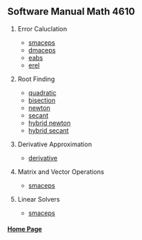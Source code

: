 ## Software Manual Math 4610


1. Error Caluclation
    * [smaceps](https://gbmitchell.github.io/math4610/softwareManual/errorCalculation/smaceps)
    * [dmaceps](https://gbmitchell.github.io/math4610/softwareManual/errorCalculation/dmaceps)
    * [eabs](https://gbmitchell.github.io/math4610/softwareManual/errorCalculation/eabs)
    * [erel](https://gbmitchell.github.io/math4610/softwareManual/errorCalculation/erel)
  
2. Root Finding
    * [quadratic](https://gbmitchell.github.io/math4610/softwareManual/rootFinding/quadratic)
    * [bisection](https://gbmitchell.github.io/math4610/softwareManual/rootFinding/bisection)
    * [newton](https://gbmitchell.github.io/math4610/softwareManual/rootFinding/newton)
    * [secant](https://gbmitchell.github.io/math4610/softwareManual/rootFinding/secant)
    * [hybrid newton](https://gbmitchell.github.io/math4610/softwareManual/rootFinding/hybridNewton)
    * [hybrid secant](https://gbmitchell.github.io/math4610/softwareManual/rootFinding/hybridSecant)
    
3. Derivative Approximation
    * [derivative](https://gbmitchell.github.io/math4610/softwareManual/derivativeApproximation/derivative)
 
4. Matrix and Vector Operations
    * [smaceps](https://gbmitchell.github.io/math4610/softwareManual/matrixVectorOperations/smaceps)
 
5. Linear Solvers
    * [smaceps](https://gbmitchell.github.io/math4610/softwareManual/linearSolvers/smaceps)
  
  
#### [Home Page](https://gbmitchell.github.io/)
